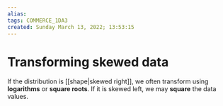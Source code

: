 ```yaml
---
alias: 
tags: COMMERCE_1DA3
created: Sunday March 13, 2022; 13:53:15 
---
```

# Transforming skewed data
If the distribution is [[shape|skewed right]], we often transform using **logarithms** or **square roots**. If it is skewed left, we may **square** the data values. 